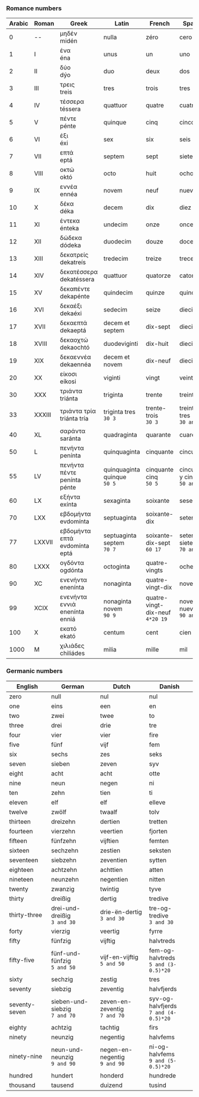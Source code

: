 ### Romance numbers

| Arabic| Roman | Greek                         | Latin             | French            | Spanish   | Portuguese    | Italian       |
| --    | --    | --                            | --                | --                | --        | --            | --            |
| 0     | --    | μηδέν      <br>midén          | nulla             | zéro              | cero      | zero          | zero          |
| 1     | I     | ένα        <br>éna            | unus              | un                | uno       | um            | uno           |
| 2     | II    | δύο        <br>dýo            | duo               | deux              | dos       | dois          | due           |
| 3     | III   | τρεις      <br>treis          | tres              | trois             | tres      | três          | tre           |
| 4     | IV    | τέσσερα    <br>téssera        | quattuor          | quatre            | cuatro    | quatro        | quattro       |
| 5     | V     | πέντε      <br>pénte          | quinque           | cinq              | cinco     | cinco         | cinque        |
| 6     | VI    | έξι        <br>éxi            | sex               | six               | seis      | seis          | sei           |
| 7     | VII   | επτά       <br>eptá           | septem            | sept              | siete     | sete          | sette         |
| 8     | VIII  | οκτώ       <br>októ           | octo              | huit              | ocho      | oito          | otto          |
| 9     | IX    | εννέα      <br>ennéa          | novem             | neuf              | nueve     | nove          | nove          |
| 10    | X     | δέκα       <br>déka           | decem             | dix               | diez      | dez           | dieci         |
| 11    | XI    | έντεκα     <br>énteka         | undecim           | onze              | once      | onze          | undici        |
| 12    | XII   | δώδεκα     <br>dódeka         | duodecim          | douze             | doce      | doze          | dodici        |
| 13    | XIII  | δεκατρείς  <br>dekatreís      | tredecim          | treize            | trece     | treze         | tredici       |
| 14    | XIV   | δεκατέσσερα<br>dekatéssera    | quattuor          | quatorze          | catorce   | quatorze      | quattordici   |
| 15    | XV    | δεκαπέντε  <br>dekapénte      | quindecim         | quinze            | quince    | quinze        | quindici      |
| 16    | XVI   | δεκαέξι    <br>dekaéxi        | sedecim           | seize             | dieciséis | dezesseis     | sedici        |
| 17    | XVII  | δεκαεπτά   <br>dekaeptá       | decem et septem   | dix-sept          | diecisiete| dezessete     | diciassette   |
| 18    | XVIII | δεκαοχτώ   <br>dekaochtó      | duodeviginti      | dix-huit          | dieciocho | dezoito       | diciotto      |
| 19    | XIX   | δεκαεννέα  <br>dekaennéa      | decem et novem    | dix-neuf          | diecinueve| dezenove      | diciannove    |
| 20    | XX    | είκοσι     <br>eíkosi         | viginti           | vingt             | veinte    | vinte         | venti         |
| 30    | XXX   | τριάντα    <br>triánta        | triginta          | trente            | treinta   | trinta        | trenta        |
| 33    | XXXIII| τριάντα τρία<br>triánta tría  | triginta tres<br>`30 3` | trente-trois<br>`30 3` | treinta y tres<br>`30 and 3` | trinta e três<br>`30 and 3` | trenta-tre<br>`30 3` |
| 40    | XL    | σαράντα    <br>saránta        | quadraginta       | quarante          | cuarenta  | quarenta      | quaranta      |
| 50    | L     | πενήντα    <br>penínta        | quinquaginta      | cinquante         | cincuenta | cinquenta     | cinquanta     |
| 55    | LV    | πενήντα πέντε<br>penínta pénte| quinquaginta quinque<br>`50 5` | cinquante cinq<br>`50 5` | cincuenta y cinco<br>`50 and 5` | cinquenta e cinco<br>`50 and 5` | cinquanta-cinque<br>`50 5` |
| 60    | LX    | εξήντα     <br>exínta         | sexaginta         | soixante          | sesenta   | sessenta      | sessanta      |
| 70    | LXX   | εβδομήντα  <br>evdomínta      | septuaginta       | soixante-dix      | setenta   | setenta       | settanta      |
| 77    | LXXVII| εβδομήντα επτά<br>evdomínta eptá | septuaginta septem<br>`70 7` | soixante-dix-sept<br>`60 17` | setenta y siete<br>`70 and 7` | setenta e sete<br>`70 and 7` | settanta-sette<br>`70 7` |
| 80    | LXXX  | ογδόντα    <br>ogdónta        | octoginta         | quatre-vingts     | ochenta   | oitenta       | ottanta       |
| 90    | XC    | ενενήντα   <br>enenínta       | nonaginta         | quatre-vingt-dix  | noventa   | noventa       | novanta       |
| 99    | XCIX  | ενενήντα εννιά<br>enenínta enniá | nonaginta novem<br>`90 9` | quatre-vingt-dix-neuf<br>`4*20 19` | noventa y nueve<br>`90 and 9` | noventa e nove<br>`90 and 9` | novanta-nove<br>`90 9` |
| 100   | X     | εκατό      <br>ekató          | centum            | cent              | cien      | cem           | cento         |
| 1000  | M     | χιλιάδες   <br>chiliádes      | milia             | mille             | mil       | mil           | mille         |

### Germanic numbers

| English   | German    | Dutch     | Danish    |
| --        | --        | --        | --        |
| zero      | null      | nul       | nul       |
| one       | eins      | een       | en        |
| two       | zwei      | twee      | to        |
| three     | drei      | drie      | tre       |
| four      | vier      | vier      | fire      |
| five      | fünf      | vijf      | fem       |
| six       | sechs     | zes       | seks      |
| seven     | sieben    | zeven     | syv       |
| eight     | acht      | acht      | otte      |
| nine      | neun      | negen     | ni        |
| ten       | zehn      | tien      | ti        |
| eleven    | elf       | elf       | elleve    |
| twelve    | zwölf     | twaalf    | tolv      |
| thirteen  | dreizehn  | dertien   | tretten   |
| fourteen  | vierzehn  | veertien  | fjorten   |
| fifteen   | fünfzehn  | vijftien  | femten    |
| sixteen   | sechzehn  | zestien   | seksten   |
| seventeen | siebzehn  | zeventien | sytten    |
| eighteen  | achtzehn  | achttien  | atten     |
| nineteen  | neunzehn  | negentien | nitten    |
| twenty    | zwanzig   | twintig   | tyve      |
| thirty    | dreißig   | dertig    | tredive   |
| thirty-three | drei-und-dreißig<br>`3 and 30` | drie-ën-dertig<br>`3 and 30` | tre-og-tredive<br>`3 and 30` |
| forty     | vierzig   | veertig   | fyrre     |
| fifty     | fünfzig   | vijftig   | halvtreds |
| fifty-five | fünf-und-fünfzig<br>`5 and 50` | vijf-en-vijftig<br>`5 and 50` | fem-og-halvtreds<br>`5 and (3-0.5)*20` |
| sixty     | sechzig   | zestig    | tres      |
| seventy   | siebzig   | zeventig  | halvfjerds|
| seventy-seven | sieben-und-siebzig<br>`7 and 70` | zeven-en-zeventig<br>`7 and 70` | syv-og-halvfjerds<br>`7 and (4-0.5)*20` |
| eighty    | achtzig   | tachtig   | firs      |
| ninety    | neunzig   | negentig  | halvfems  |
| ninety-nine | neun-und-neunzig<br>`9 and 90` | negen-en-negentig<br>`9 and 90` | ni-og-halvfems<br>`9 and (5-0.5)*20` |
| hundred   | hundert   | honderd   | hundrede  |
| thousand  | tausend   | duizend   | tusind    |

